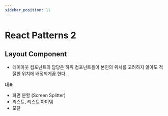 ```yaml
---
sidebar_position: 11
---
```


# React Patterns 2

## Layout Component  
- 레이아웃 컴포넌트의 담당은 하위 컴포넌트들이 본인의 위치를 고려하지 않아도 적절한 위치에 배정되게끔 한다.  


대표  
- 화면 분할 (Screen Splitter)
- 리스트, 리스트 아이템  
- 모달  

```jsx


```